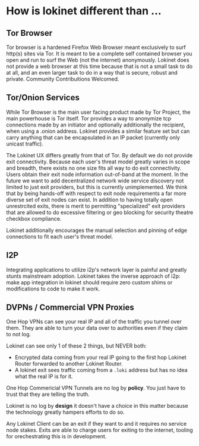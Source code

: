 # How is lokinet different than ...


## Tor Browser

Tor browser is a hardened Firefox Web Browser meant exclusively to surf http(s) sites via Tor. It is meant to be a complete self contained browser you open and run to surf the Web (not the internet) anonymously.
Lokinet does not provide a web browser at this time because that is not a small task to do at all, and an even larger task to do in a way that is secure, robust and private. Community Contribuitions Welcomed.

## Tor/Onion Services

While Tor Browser is the main user facing product made by Tor Project, the main powerhouse is Tor itself. Tor provides a way to anonymize tcp connections made by an initiator and optionally additionally the recipient, when using a .onion address. Lokinet provides a similar feature set but can carry anything that can be encapsulated in an IP packet (currently only unicast traffic). 

The Lokinet UX differs greatly from that of Tor. By default we do not provide exit connectivity. Because each user's threat model greatly varies in scope and breadth, there exists no one size fits all way to do exit connectivity. Users obtain their exit node information out-of-band at the moment. In the future we want to add decentralized network wide service discovery not limited to just exit providers, but this is currently unimplemented. We think that by being hands-off with respect to exit node requirements a far more diverse set of exit nodes can exist. In addition to having totally open unrestrcited exits, there is merit to permitting "specialized" exit providers that are allowed to do excessive filtering or geo blocking for security theatre checkbox compliance.

Lokinet additionally encourages the manual selection and pinning of edge connections to fit each user's threat model.

## I2P

Integrating applications to utilize i2p's network layer is painful and greatly stunts mainstream adoption.
Lokinet takes the inverse approach of i2p: make app integration in lokinet should require zero custom shims or modifications to code to make it work.

## DVPNs / Commercial VPN Proxies

One Hop VPNs can see your real IP and all of the traffic you tunnel over them. They are able to turn your data over to authorities even if they claim to not log.

Lokinet can see only 1 of these 2 things, but NEVER both:

* Encrypted data coming from your real IP going to the first hop Lokinet Router forwarded to another Lokinet Router.
* A lokinet exit sees traffic coming from a `.loki` address but has no idea what the real IP is for it.

One Hop Commericial VPN Tunnels are no log by **policy**.  You just have to trust that they are telling the truth.

Lokinet is no log by **design** it doesn't have a choice in this matter because the technology greatly hampers efforts to do so.

Any Lokinet Client can be an exit if they want to and it requires no service node stakes. Exits are able to charge users for exiting to the internet, tooling for orechestrating this is in development.
